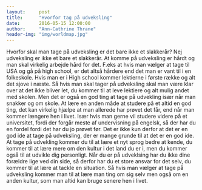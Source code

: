 ```yaml
---
layout:     post
title:      "Hvorfor tag på udveksling"
date:       2016-05-15 12:00:00
author:     "Ann-Cathrine Thrane"
header-img: "img/worldmap.jpg"
---
```

Hvorfor skal man tage på udveksling er det bare ikke et slakkerår? Nej udveksling er ikke et bare et slakkerår. At komme på udveksling er hårdt og man skal virkelig arbejde hård for det. F.eks at hvis man vælger at tage til USA og gå på high school, er det altså hårdere end det man er vant til i en folkeskole. Hvis man er i High school kommer lektierne i første række og alt det sjove i næste. Så hvis man skal tager på udveksling skal man være klar over at det ikke bliver let, du kommer til at leve lektiere og alt mulig andet med skolen. Men det er også en god ting at tage på udvekling især når man snakker og om skole. At lære en anden måde at studere på et altid en god ting, det kan virkelig hjælpe at man allerede har prøvet det får, end når man kommer længere hen i livet. Især hvis man gerne vil studere videre på et universitet, fordi der forgår meste af undervisning på engelsk, så der har du en fordel fordi det har du jo prøvet før. Det er ikke kun derfor at det er en god ide at tage på udveksling, der er mange grunde til at det er en god ide. At tage på udvekling kommer du til at lære et nyt sprog bedre at kende, du kommer til at lære mere om den kultur i det land du er i, men du kommer også til at udvikle dig personligt. Når du er på udveklsing har du ikke dine forældre lige ved din side, så derfor har du et store ansvar for det selv, du kommer til at lære at tackle en situation. Så hvis man vælger at tage på udveksling kommer man til at lære man ting om sig selv men også om en anden kultur, som man altid kan bruge senere hen i livet.